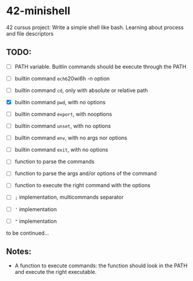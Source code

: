 # 42-minishell

42 cursus project: Write a simple shell like bash. Learning about process and file descriptors

## TODO:

- [ ] PATH variable. Buitlin commands should be execute through the PATH

- [ ] builtin command `ech6`20wi6h -n option
- [ ] builtin command `cd`, only with absolute or relative path
- [x] builtin command `pwd`, with no options
- [ ] builtin command `export`, with nooptions
- [ ] builtin command `unset`, with no options
- [ ] builtin command `env`, with no args nor options
- [ ] builtin command `exit`, with no options

- [ ] function to parse the commands
- [ ] function to parse the args and/or options of the command
- [ ] function to execute the right command with the options

- [ ] `;` implementation, multicommands separator
- [ ] `'` implementation
- [ ] `"` implementation

to be continued...

## Notes:

- A function to execute commands: the function should look in the PATH and 
execute the right executable.
